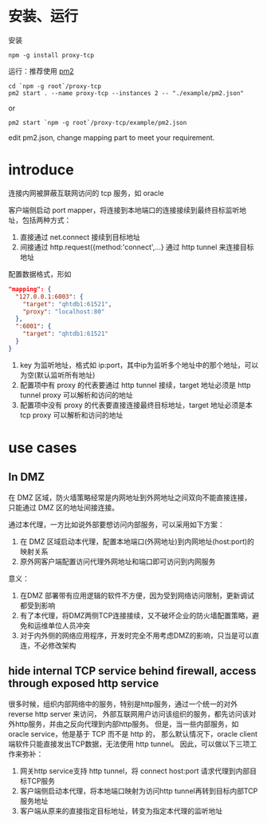 安装、运行
============

安装

```shell
npm -g install proxy-tcp
```

运行：推荐使用 [pm2](http://pm2.keymetrics.io/)

```shell
cd `npm -g root`/proxy-tcp
pm2 start . --name proxy-tcp --instances 2 -- "./example/pm2.json"
```

or

```shell
pm2 start `npm -g root`/proxy-tcp/example/pm2.json
```

edit pm2.json, change mapping part to meet your requirement.

introduce
===========

连接内网被屏蔽互联网访问的 tcp 服务，如 oracle


客户端侧启动 port mapper，将连接到本地端口的连接接续到最终目标监听地址，包括两种方式：

1. 直接通过 net.connect 接续到目标地址
2. 间接通过 http.request({method:'connect',...} 通过 http tunnel 来连接目标地址

配置数据格式，形如

```json
"mapping": {
  "127.0.0.1:6003": {
    "target": "qhtdb1:61521",
    "proxy": "localhost:80"
  },
  ":6001": {
    "target": "qhtdb1:61521"
  }
}
```

1. key 为监听地址，格式如 ip:port，其中ip为监听多个地址中的那个地址，可以为空(默认监听所有地址)
2. 配置项中有 proxy 的代表要通过 http tunnel 接续，target 地址必须是 http tunnel proxy 可以解析和访问的地址
3. 配置项中没有 proxy 的代表要直接连接最终目标地址，target 地址必须是本 tcp proxy 可以解析和访问的地址

use cases
==========

In DMZ
------------

在 DMZ 区域，防火墙策略经常是内网地址到外网地址之间双向不能直接连接，
只能通过 DMZ 区的地址间接连接。

通过本代理，一方比如说外部要想访问内部服务，可以采用如下方案：

1. 在 DMZ 区域启动本代理，配置本地端口(外网地址)到内网地址(host:port)的映射关系
2. 原外网客户端配置访问代理外网地址和端口即可访问到内网服务

意义：

1. 在DMZ 部署带有应用逻辑的软件不方便，因为受到网络访问限制，更新调试都受到影响
2. 有了本代理，将DMZ两侧TCP连接接续，又不破坏企业的防火墙配置策略，避免和运维单位人员冲突
3. 对于内外侧的网络应用程序，开发时完全不用考虑DMZ的影响，只当是可以直连，不必修改架构


hide internal TCP service behind firewall, access through exposed http service
-------------

很多时候，组织内部网络中的服务，特别是http服务，通过一个统一的对外 reverse http server 来访问，
外部互联网用户访问该组织的服务，都先访问该对外http服务，并由之反向代理到内部http服务。
但是，当一些内部服务，如 oracle service，他是基于 TCP 而不是 http 的，
那么默认情况下，oracle client 端软件只能直接发出TCP数据，无法使用 http tunnel。
因此，可以做以下三项工作来弥补：

1. 网关http service支持 http tunnel，将 connect host:port 请求代理到内部目标TCP服务
2. 客户端侧启动本代理，将本地端口映射为访问http tunnel再转到目标内部TCP服务地址
3. 客户端从原来的直接指定目标地址，转变为指定本代理的监听地址
